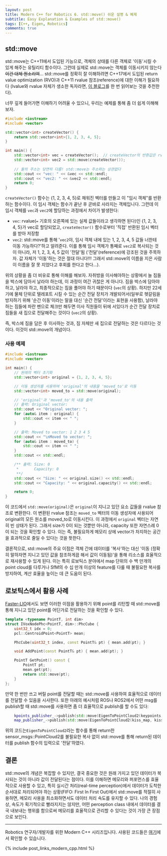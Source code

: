 ```yaml
---
layout: post
title: Modern C++ for Robotics 6. std::move() 쉬운 설명 & 예제
subtitle: Easy Explanation & Examples of std::move()
tags: [C++, Eigen, Robotics]
comments: true
---
```


## std::move

std::move는 C++11에서 도입된 기능으로, 객체의 상태를 다른 객체로 '이동'시킬 수 있게 해주는 유틸리티 함수이다.
그런데 실제로 std::move는 객체를 이동시키지 않는다 ~~이건 대체 뭔소리여~~...
std::move를 정확히 잘 이해하려면 C++17에서 도입된 return value optimization (RVO)과 C++11 rvalue 참조(reference)에 대한 이해가 필요하다 (lvalue와 rvalue 자체가 생소한 독자라면, [이 블로그](https://nanze.tistory.com/entry/Cpp-Lvalue-%EC%A2%8C%EC%B8%A1%EA%B0%92-Rvalue-%EC%9A%B0%EC%B8%A1%EA%B0%92-Rvalue-reference-%EC%9A%B0%EC%B8%A1%EA%B0%92-%EC%B0%B8%EC%A1%B0%EC%9E%90)를 한 번 읽어보는 것을 추천한다).

너무 깊게 들어가면 이해하기 어려울 수 있으니, 우리는 예제를 통해 좀 더 쉽게 이해해보자.

```cpp
#include <iostream>
#include <vector>

std::vector<int> createVector() {
    return std::vector<int>{1, 2, 3, 4, 5};
}

int main() {
    std::vector<int> vec = createVector();  // createVector의 반환값은 rvalue
    std::vector<int> vec2 = std::move(createVector());
    
    // 둘의 주소는 당연히 다름! std::move는 주소와는 상관없다
    std::cout << "vec: " << &vec << std::endl;
    std::cout << "vec2: " << &vec2 << std::endl;
    return 0;
}
```

`createVector()` 함수는 {1, 2, 3, 4, 5}로 채워진 벡터를 만들고 이 "임시 객체"를 반환하는 함수이다. 이 임시 객체는 함수가 끝난 후 곧바로 사라지는 객체입니다.
그런데 이 임시 객체를 `vec`과 `vec2`에 할당하는 과정에서 차이가 발생한다:

* `vec`: rvalue(`=` 기호의 오른쪽에 있는 실제 값들이라고 생각하면 된다)인 {1, 2, 3, 4, 5}가 vec로 할당되었고, `createVector()` 함수로부터 '직접' 반환된 임시 벡터를 받아 저장함
* `vec2`: std::move를 통해 '`vec2`야, 임시 객체 내에 있는 1, 2, 3, 4, 5 값들 너한테 이동 가능하다?'하고 알려준다. 이를 통해 임시 객체가 통째로 `vec2`로 복사되는 것이 아니라, 저 1, 2, 3, 4, 5 값이 '전달'됨 ('전달'(reference)에 강조된 것을 주목하자. 값 자체가 '이동'하는 것은 절대 아니다!!! 그래서 std::move의 이름을 지은 사람이 이름을 잘 못 지었다고 후회를 한다고 한다...).  


위의 상황을 좀 더 비유로 통해 이해를 해보자. 자취방을 이사해야하는 상황에서 늘 짐들을 박스에 담아서 날라야 하는데, 이 과정이 여간 귀찮은 게 아니다.
짐을 박스에 담아야 하고, 날라야 하고, 최종적으로는 짐을 풀어야 하기 때문이다 (`vec`의 상황).
하지만 22세기에 물체 단위로 텔레포트 시킬 수 있는 순간 전달 장치가 개발되어서(일부로 헷갈림을 방지하기 위해 '순간 이동'이라는 말을 대신 '순간 전달'이라는 표현을 사용함), 
날라야 하는 짐들에 파란 펜으로 체크만 해두면 이사 직원들이 뒤에 서있다가 순간 전달 장치로 짐들을 새 집으로 전달해주는 것이다 (`vec2`의 상황).  

즉, 박스에 짐을 담은 후 이사하는 것과, 짐 자체만 새 집으로 전달하는 것은 다르다는 것이다. 이것이 std::move의 개념이다.

### 사용 예제

```cpp
#include <iostream>
#include <vector>

int main() {
    // 원래의 벡터 초기화
    std::vector<int> original = {1, 2, 3, 4, 5};

    // 이동 생성자를 사용하여 'original'의 내용을 'moved_to'로 이동
    std::vector<int> moved_to = std::move(original);

    // 'original'과 'moved_to'의 내용 출력
    // 출력: Original vector:
    std::cout << "Original vector: ";
    for (auto& item : original) {
        std::cout << item << " ";
    }

    // 출력: Moved to vector: 1 2 3 4 5
    std::cout << "\nMoved to vector: ";
    for (auto& item : moved_to) {
        std::cout << item << " ";
    }
    std::cout << std::endl;

    /** 출력: Size: 0
     *       Capacity: 0
     **/
    std::cout << "Size: " << original.size() << std::endl;
    std::cout << "Capacity: " << original.capacity() << std::endl;

    return 0;
}
```

이 코드에서 `std::move(original)`은 `original`이 지니고 있던 요소 값들을 rvalue 참조로 변환한다. 
이 변환된 rvalue 참조는 `moved_to` 벡터의 이동 생성자에 사용되어 original의 모든 원소를 moved_to로 이동시킨다. 
이 과정에서 `original` 벡터는 자연히 빈 상태가 된다. 
그래서 size가 0이 되는 것뿐만 아니라, capacity 또한 자연스레 0이 되는 것을 확인할 수 있다.
이는 즉, 불필요하게 메모리 상에 vector가 차지하는 공간을 효과적으로 줄일 수 있다는 것을 뜻한다.

결론적으로, std::move의 주요 이점은 객체 간에 데이터를 '복사'하는 대신 '이동 (정확히 말하자면 지니고 있던 값을 참조하게끔 해서 값이 이동됨)'을 통해 리소스를 효율적으로 재사용할 수 있게 된다.
이는 특히 로보틱스 분야에서 map 단위의 수 백 만개의 point cloud를 다루거나 SfM의 수 십 만개 이상의 feature를 다룰 때 불필요한 복사를 방지하여, 계산 효율을 높이는 데 큰 도움이 된다.

## 로보틱스에서 활용 사례

[Faster-LIO](https://github.com/gaoxiang12/faster-lio/blob/6f6f1d6ea97071902a82c138f3359d4711873e2b/include/ivox3d/ivox3d_node.hpp#L223C1-L237C3)에서도 보면 이러한 이점을 활용하기 위해 point를 리턴할 때 std::move를 통해 지니고 있던 point를 어딘가로 전달하는 것을 확인할 수 있다.

```cpp
template <typename PointT, int dim>
struct IVoxNodePhc<PointT, dim>::PhcCube {
    uint32_t idx = 0;
    pcl::CentroidPoint<PointT> mean;

    PhcCube(uint32_t index, const PointT& pt) { mean.add(pt); }

    void AddPoint(const PointT& pt) { mean.add(pt); }

    PointT GetPoint() const {
        PointT pt;
        mean.get(pt);
        return std::move(pt);
    }
};
```

만약 한 번만 쓰고 버릴 point를 전달할 때는 std::move를 사용하여 효율적으로 데이터를 전달할 수 있음을 시사한다.
또한 아래의 예시처럼 ROS나 ROS2에서 어떤 msg를 publish할 때 std::move를 사용하면 좀 더 효율적으로 publish를 할 수도 있다:

```cpp
    kpoints_publisher_->publish(std::move(EigenToPointCloud2(keypoints, header)));
    map_publisher_->publish(std::move(EigenToPointCloud2(kiss_map, kiss_pose, header)));
```

위의 코드는`EigenToPointCloud2`라는 함수를 통해 return한 sensor_msgs::PointCloud2를 불필요한 복사 없이 std::move를 통해 return된 데이터를 publish 함수의 입력으로 '전달'하였다.

## 결론 

std::move의 개념은 복잡할 수 있지만, 
결국 중요한 것은 원래 가지고 있던 데이터가 복사되는 것이 아니라 값이 전달된다는 점이다. 
이를 이해하면 메모리와 퍼포먼스를 효율적으로 사용할 수 있고, 특히 실시간 처리(real-time perception)에서 데이터가 도착한 순서대로 처리되어야 하는 상황(FIFO: First In First Out)에서 std::move를 적절히 사용하면, 메모리 사용을 최소화하면서도 데이터 처리 속도를 유지할 수 있다.
나의 경험 상, 속도가 획기적으로 빨라지지는 않지만, 어떤 perception class 내에서 데이터를 결국 내보내는 행위를 함으로써 메모리를 효율적으로 관리할 수 있다는 것이 가장 큰 장점으로 보인다.

---

Robotics 연구자/개발자를 위한 Modern C++ 시리즈입니다.
사용된 코드들은 [여기](https://github.com/LimHyungTae/moderncpp_study)에서 확인할 수 있습니다.

{% include post_links_modern_cpp.html %}
